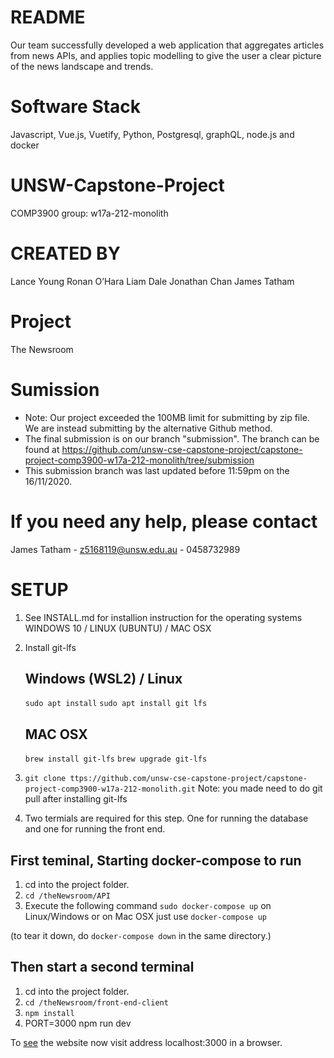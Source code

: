 # README
Our team successfully developed a web application that aggregates articles from news APIs, and applies topic modelling to give the user a clear picture of the news landscape and trends.

# Software Stack
Javascript, Vue.js, Vuetify, Python, Postgresql, graphQL, node.js and docker

# UNSW-Capstone-Project
COMP3900 group: w17a-212-monolith

# CREATED BY
Lance Young
Ronan O’Hara
Liam Dale
Jonathan Chan
James Tatham

# Project
The Newsroom

# Sumission 
* Note: Our project exceeded the 100MB limit for submitting by zip file. We are instead submitting by the alternative Github method. 
* The final submission is on our branch "submission". The branch can be found at https://github.com/unsw-cse-capstone-project/capstone-project-comp3900-w17a-212-monolith/tree/submission
* This submission branch was last updated before 11:59pm on the 16/11/2020.

# If you need any help, please contact 
James Tatham - z5168119@unsw.edu.au - 0458732989

# SETUP  

1. See INSTALL.md for installion instruction for the operating systems WINDOWS 10 / LINUX (UBUNTU) / MAC OSX

2. Install git-lfs
    ## Windows (WSL2) / Linux  
    `sudo apt install` 
    `sudo apt install git lfs`
    
    ## MAC OSX 
    `brew install git-lfs`
    `brew upgrade git-lfs`  
    
4. `git clone ttps://github.com/unsw-cse-capstone-project/capstone-project-comp3900-w17a-212-monolith.git`
    Note: you made need to do git pull after installing git-lfs 

6. Two termials are required for this step. One for running the database and one for running the front end.

## First teminal, Starting docker-compose to run
1. cd into the project folder. 
2. `cd /theNewsroom/API`
3. Execute the following command `sudo docker-compose up` on Linux/Windows 
or on Mac OSX just use `docker-compose up`

(to tear it down, do `docker-compose down` in the same directory.)

## Then start a second terminal
1. cd into the project folder. 
2. `cd /theNewsroom/front-end-client`
3. `npm install`
4. PORT=3000 npm run dev

To [see](see) the website now visit address localhost:3000 in a browser.


